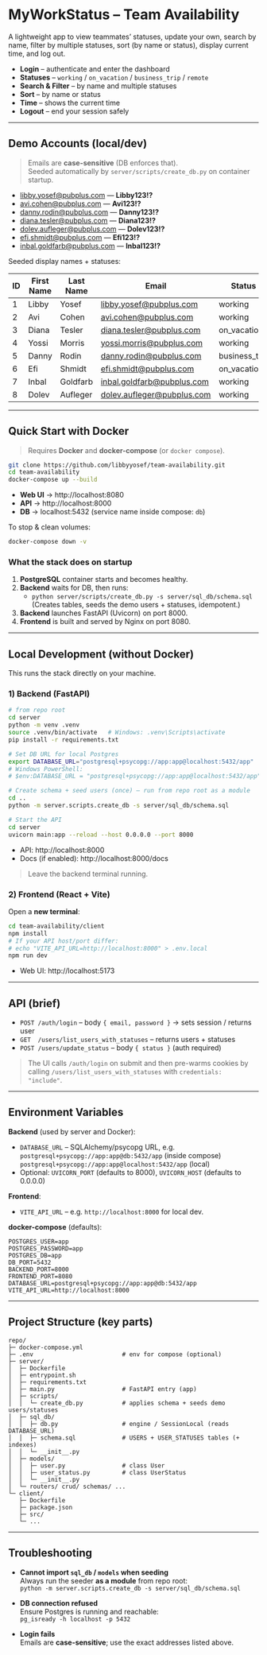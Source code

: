 # MyWorkStatus – Team Availability

A lightweight app to view teammates’ statuses, update your own, search by name, filter by multiple statuses, sort (by name or status), display current time, and log out.

- **Login** – authenticate and enter the dashboard  
- **Statuses** – `working` / `on_vacation` / `business_trip` / `remote`  
- **Search & Filter** – by name and multiple statuses  
- **Sort** – by name or status  
- **Time** – shows the current time  
- **Logout** – end your session safely

---

## Demo Accounts (local/dev)

> Emails are **case-sensitive** (DB enforces that).  
> Seeded automatically by `server/scripts/create_db.py` on container startup.

- libby.yosef@pubplus.com — **Libby123!?**
- avi.cohen@pubplus.com — **Avi123!?**
- danny.rodin@pubplus.com — **Danny123!?**
- diana.tesler@pubplus.com — **Diana123!?**
- dolev.aufleger@pubplus.com — **Dolev123!?**
- efi.shmidt@pubplus.com — **Efi123!?**
- inbal.goldfarb@pubplus.com — **Inbal123!?**

Seeded display names + statuses:

| ID | First Name | Last Name  | Email                        | Status          |
|----|------------|------------|------------------------------|-----------------|
| 1  | Libby      | Yosef      | libby.yosef@pubplus.com      | working         |
| 2  | Avi        | Cohen      | avi.cohen@pubplus.com        | working         |
| 3  | Diana      | Tesler     | diana.tesler@pubplus.com     | on_vacation     |
| 4  | Yossi      | Morris     | yossi.morris@pubplus.com     | working         |
| 5  | Danny      | Rodin      | danny.rodin@pubplus.com      | business_trip   |
| 6  | Efi        | Shmidt     | efi.shmidt@pubplus.com       | on_vacation     |
| 7  | Inbal      | Goldfarb   | inbal.goldfarb@pubplus.com   | working         |
| 8  | Dolev      | Aufleger   | dolev.aufleger@pubplus.com   | working         |

---

## Quick Start with Docker

> Requires **Docker** and **docker-compose** (or `docker compose`).

```bash
git clone https://github.com/libbyyosef/team-availability.git
cd team-availability
docker-compose up --build
```

- **Web UI** → http://localhost:8080  
- **API** → http://localhost:8000  
- **DB** → localhost:5432 (service name inside compose: `db`)

To stop & clean volumes:

```bash
docker-compose down -v
```

### What the stack does on startup

1. **PostgreSQL** container starts and becomes healthy.  
2. **Backend** waits for DB, then runs:
   - `python server/scripts/create_db.py -s server/sql_db/schema.sql`  
     (Creates tables, seeds the demo users + statuses, idempotent.)
3. **Backend** launches FastAPI (Uvicorn) on port 8000.  
4. **Frontend** is built and served by Nginx on port 8080.

---

## Local Development (without Docker)

This runs the stack directly on your machine.

### 1) Backend (FastAPI)

```bash
# from repo root
cd server
python -m venv .venv
source .venv/bin/activate   # Windows: .venv\Scripts\activate
pip install -r requirements.txt

# Set DB URL for local Postgres
export DATABASE_URL="postgresql+psycopg://app:app@localhost:5432/app"
# Windows PowerShell:
# $env:DATABASE_URL = "postgresql+psycopg://app:app@localhost:5432/app"

# Create schema + seed users (once) — run from repo root as a module
cd ..
python -m server.scripts.create_db -s server/sql_db/schema.sql

# Start the API
cd server
uvicorn main:app --reload --host 0.0.0.0 --port 8000
```

- API: http://localhost:8000  
- Docs (if enabled): http://localhost:8000/docs

> Leave the backend terminal running.

### 2) Frontend (React + Vite)

Open a **new terminal**:

```bash
cd team-availability/client
npm install
# If your API host/port differ:
# echo "VITE_API_URL=http://localhost:8000" > .env.local
npm run dev
```

- Web UI: http://localhost:5173

---

## API (brief)

- `POST /auth/login` – body `{ email, password }` → sets session / returns user  
- `GET  /users/list_users_with_statuses` – returns users + statuses  
- `POST /users/update_status` – body `{ status }` (auth required)  

> The UI calls `/auth/login` on submit and then pre-warms cookies by calling `/users/list_users_with_statuses` with `credentials: "include"`.

---

## Environment Variables

**Backend** (used by server and Docker):

- `DATABASE_URL` – SQLAlchemy/psycopg URL, e.g.  
  `postgresql+psycopg://app:app@db:5432/app` (inside compose)  
  `postgresql+psycopg://app:app@localhost:5432/app` (local)
- Optional: `UVICORN_PORT` (defaults to 8000), `UVICORN_HOST` (defaults to 0.0.0.0)

**Frontend**:

- `VITE_API_URL` – e.g. `http://localhost:8000` for local dev.

**docker-compose** (defaults):

```env
POSTGRES_USER=app
POSTGRES_PASSWORD=app
POSTGRES_DB=app
DB_PORT=5432
BACKEND_PORT=8000
FRONTEND_PORT=8080
DATABASE_URL=postgresql+psycopg://app:app@db:5432/app
VITE_API_URL=http://localhost:8000
```

---

## Project Structure (key parts)

```
repo/
├─ docker-compose.yml
├─ .env                         # env for compose (optional)
├─ server/
│  ├─ Dockerfile
│  ├─ entrypoint.sh
│  ├─ requirements.txt
│  ├─ main.py                   # FastAPI entry (app)
│  ├─ scripts/
│  │  └─ create_db.py           # applies schema + seeds demo users/statuses
│  ├─ sql_db/
│  │  ├─ db.py                  # engine / SessionLocal (reads DATABASE_URL)
│  │  ├─ schema.sql             # USERS + USER_STATUSES tables (+ indexes)
│  │  └─ __init__.py
│  ├─ models/
│  │  ├─ user.py                # class User
│  │  ├─ user_status.py         # class UserStatus
│  │  └─ __init__.py
│  └─ routers/ crud/ schemas/ ...
└─ client/
   ├─ Dockerfile
   ├─ package.json
   ├─ src/
   └─ ...
```

---

## Troubleshooting

- **Cannot import `sql_db` / `models` when seeding**  
  Always run the seeder **as a module** from repo root:  
  `python -m server.scripts.create_db -s server/sql_db/schema.sql`

- **DB connection refused**  
  Ensure Postgres is running and reachable:  
  `pg_isready -h localhost -p 5432`

- **Login fails**  
  Emails are **case-sensitive**; use the exact addresses listed above.